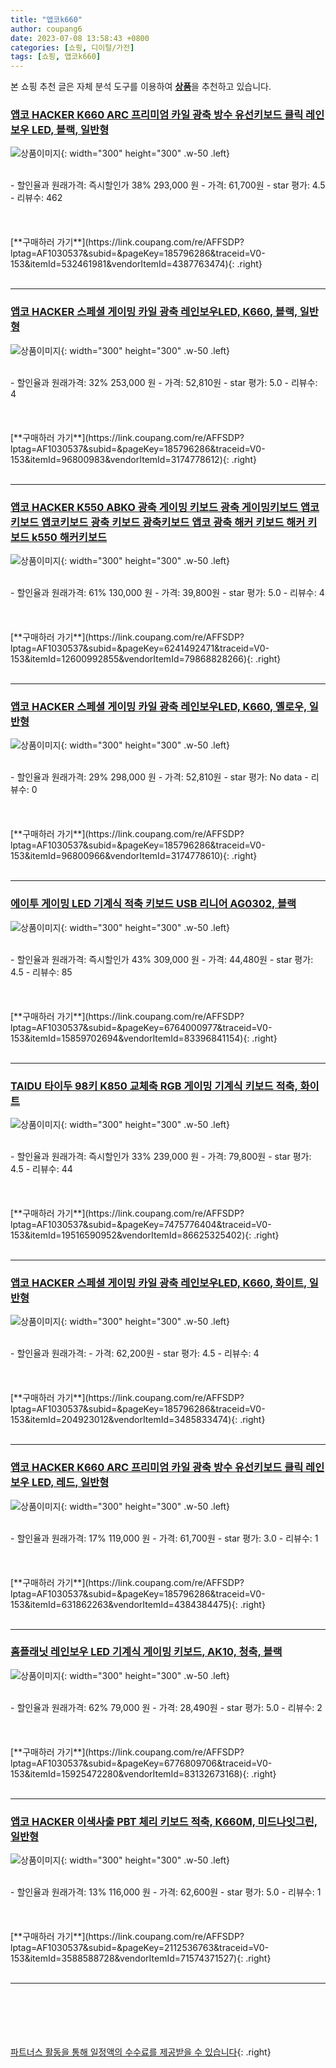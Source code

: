 ```yaml
---
title: "앱코k660"
author: coupang6
date: 2023-07-08 13:58:43 +0800
categories: [쇼핑, 디이털/가전]
tags: [쇼핑, 앱코k660]
---
```


본 쇼핑 추천 글은 자체 분석 도구를 이용하여 [**상품**](https://link.coupang.com/a/bao1ui)을 추천하고 있습니다.

### [앱코 HACKER K660 ARC 프리미엄 카일 광축 방수 유선키보드 클릭 레인보우 LED, 블랙, 일반형](https://link.coupang.com/re/AFFSDP?lptag=AF1030537&subid=&pageKey=185796286&traceid=V0-153&itemId=532461981&vendorItemId=4387763474)

![상품이미지](https://thumbnail7.coupangcdn.com/thumbnails/remote/230x230ex/image/retail/images/85864004075687-28a672df-4b4b-4d03-88cf-f1250fc8c865.jpg){: width="300" height="300" .w-50 .left}


<br>
- 할인율과 원래가격: 즉시할인가 38%  293,000   원
- 가격: 61,700원
- star 평가: 4.5
- 리뷰수: 462
<br>
<br>
<br>
<br>
[**구매하러 가기**](https://link.coupang.com/re/AFFSDP?lptag=AF1030537&subid=&pageKey=185796286&traceid=V0-153&itemId=532461981&vendorItemId=4387763474){: .right}
<br>
<br>

---

### [앱코 HACKER 스페셜 게이밍 카일 광축 레인보우LED, K660, 블랙, 일반형](https://link.coupang.com/re/AFFSDP?lptag=AF1030537&subid=&pageKey=185796286&traceid=V0-153&itemId=96800983&vendorItemId=3174778612)

![상품이미지](https://thumbnail9.coupangcdn.com/thumbnails/remote/230x230ex/image/retail/images/6772070692989773-4a027469-d524-46ba-961f-389aab71e70b.jpg){: width="300" height="300" .w-50 .left}


<br>
- 할인율과 원래가격: 32%  253,000   원
- 가격: 52,810원
- star 평가: 5.0
- 리뷰수: 4
<br>
<br>
<br>
<br>
[**구매하러 가기**](https://link.coupang.com/re/AFFSDP?lptag=AF1030537&subid=&pageKey=185796286&traceid=V0-153&itemId=96800983&vendorItemId=3174778612){: .right}
<br>
<br>

---

### [앱코 HACKER K550 ABKO 광축 게이밍 키보드 광축 게이밍키보드 앱코 키보드 앱코키보드 광축 키보드 광축키보드 앱코 광축 해커 키보드 해커 키보드 k550 해커키보드](https://link.coupang.com/re/AFFSDP?lptag=AF1030537&subid=&pageKey=6241492471&traceid=V0-153&itemId=12600992855&vendorItemId=79868828266)

![상품이미지](https://thumbnail10.coupangcdn.com/thumbnails/remote/230x230ex/image/vendor_inventory/f0ac/bf3d14a9b6edcc170f7e323ed4b169deb626e09791fae394b61a9e1fecb9.jpg){: width="300" height="300" .w-50 .left}


<br>
- 할인율과 원래가격: 61%  130,000   원
- 가격: 39,800원
- star 평가: 5.0
- 리뷰수: 4
<br>
<br>
<br>
<br>
[**구매하러 가기**](https://link.coupang.com/re/AFFSDP?lptag=AF1030537&subid=&pageKey=6241492471&traceid=V0-153&itemId=12600992855&vendorItemId=79868828266){: .right}
<br>
<br>

---

### [앱코 HACKER 스페셜 게이밍 카일 광축 레인보우LED, K660, 옐로우, 일반형](https://link.coupang.com/re/AFFSDP?lptag=AF1030537&subid=&pageKey=185796286&traceid=V0-153&itemId=96800966&vendorItemId=3174778610)

![상품이미지](https://thumbnail10.coupangcdn.com/thumbnails/remote/230x230ex/image/retail/images/5058089151610239-c08817c2-a60d-43a1-8f45-ade248650e9d.jpg){: width="300" height="300" .w-50 .left}


<br>
- 할인율과 원래가격: 29%  298,000   원
- 가격: 52,810원
- star 평가: No data
- 리뷰수: 0
<br>
<br>
<br>
<br>
[**구매하러 가기**](https://link.coupang.com/re/AFFSDP?lptag=AF1030537&subid=&pageKey=185796286&traceid=V0-153&itemId=96800966&vendorItemId=3174778610){: .right}
<br>
<br>

---

### [에이투 게이밍 LED 기계식 적축 키보드 USB 리니어 AG0302, 블랙](https://link.coupang.com/re/AFFSDP?lptag=AF1030537&subid=&pageKey=6764000977&traceid=V0-153&itemId=15859702694&vendorItemId=83396841154)

![상품이미지](https://thumbnail8.coupangcdn.com/thumbnails/remote/230x230ex/image/retail/images/8924512073033226-07f418ff-c542-4d15-b909-89a711ea73bc.jpg){: width="300" height="300" .w-50 .left}


<br>
- 할인율과 원래가격: 즉시할인가 43%  309,000   원
- 가격: 44,480원
- star 평가: 4.5
- 리뷰수: 85
<br>
<br>
<br>
<br>
[**구매하러 가기**](https://link.coupang.com/re/AFFSDP?lptag=AF1030537&subid=&pageKey=6764000977&traceid=V0-153&itemId=15859702694&vendorItemId=83396841154){: .right}
<br>
<br>

---

### [TAIDU 타이두 98키 K850 교체축 RGB 게이밍 기계식 키보드 적축, 화이트](https://link.coupang.com/re/AFFSDP?lptag=AF1030537&subid=&pageKey=7475776404&traceid=V0-153&itemId=19516590952&vendorItemId=86625325402)

![상품이미지](https://thumbnail10.coupangcdn.com/thumbnails/remote/230x230ex/image/vendor_inventory/18c4/8c39c55c11d961a154dc36e52c0078afa989588fc5d2718b16f283967a9c.jpg){: width="300" height="300" .w-50 .left}


<br>
- 할인율과 원래가격: 즉시할인가 33%  239,000   원
- 가격: 79,800원
- star 평가: 4.5
- 리뷰수: 44
<br>
<br>
<br>
<br>
[**구매하러 가기**](https://link.coupang.com/re/AFFSDP?lptag=AF1030537&subid=&pageKey=7475776404&traceid=V0-153&itemId=19516590952&vendorItemId=86625325402){: .right}
<br>
<br>

---

### [앱코 HACKER 스페셜 게이밍 카일 광축 레인보우LED, K660, 화이트, 일반형](https://link.coupang.com/re/AFFSDP?lptag=AF1030537&subid=&pageKey=185796286&traceid=V0-153&itemId=204923012&vendorItemId=3485833474)

![상품이미지](https://thumbnail6.coupangcdn.com/thumbnails/remote/230x230ex/image/retail/images/6130685629444313-a5f21454-71ed-403b-afee-36a95725f2ef.jpg){: width="300" height="300" .w-50 .left}


<br>
- 할인율과 원래가격: 
- 가격: 62,200원
- star 평가: 4.5
- 리뷰수: 4
<br>
<br>
<br>
<br>
[**구매하러 가기**](https://link.coupang.com/re/AFFSDP?lptag=AF1030537&subid=&pageKey=185796286&traceid=V0-153&itemId=204923012&vendorItemId=3485833474){: .right}
<br>
<br>

---

### [앱코 HACKER K660 ARC 프리미엄 카일 광축 방수 유선키보드 클릭 레인보우 LED, 레드, 일반형](https://link.coupang.com/re/AFFSDP?lptag=AF1030537&subid=&pageKey=185796286&traceid=V0-153&itemId=631862263&vendorItemId=4384384475)

![상품이미지](https://thumbnail7.coupangcdn.com/thumbnails/remote/230x230ex/image/retail/images/2019/02/14/10/2/7d81c475-b946-44ab-bdc6-e855d18b4271.jpg){: width="300" height="300" .w-50 .left}


<br>
- 할인율과 원래가격: 17%  119,000   원
- 가격: 61,700원
- star 평가: 3.0
- 리뷰수: 1
<br>
<br>
<br>
<br>
[**구매하러 가기**](https://link.coupang.com/re/AFFSDP?lptag=AF1030537&subid=&pageKey=185796286&traceid=V0-153&itemId=631862263&vendorItemId=4384384475){: .right}
<br>
<br>

---

### [홈플래닛 레인보우 LED 기계식 게이밍 키보드, AK10, 청축, 블랙](https://link.coupang.com/re/AFFSDP?lptag=AF1030537&subid=&pageKey=6776809706&traceid=V0-153&itemId=15925472280&vendorItemId=83132673168)

![상품이미지](https://thumbnail9.coupangcdn.com/thumbnails/remote/230x230ex/image/retail/images/1292588017634027-51e69cb2-5bf2-44bb-8e51-616a0221e0d2.png){: width="300" height="300" .w-50 .left}


<br>
- 할인율과 원래가격: 62%  79,000   원
- 가격: 28,490원
- star 평가: 5.0
- 리뷰수: 2
<br>
<br>
<br>
<br>
[**구매하러 가기**](https://link.coupang.com/re/AFFSDP?lptag=AF1030537&subid=&pageKey=6776809706&traceid=V0-153&itemId=15925472280&vendorItemId=83132673168){: .right}
<br>
<br>

---

### [앱코 HACKER 이색사출 PBT 체리 키보드 적축, K660M, 미드나잇그린, 일반형](https://link.coupang.com/re/AFFSDP?lptag=AF1030537&subid=&pageKey=2112536763&traceid=V0-153&itemId=3588588728&vendorItemId=71574371527)

![상품이미지](https://thumbnail8.coupangcdn.com/thumbnails/remote/230x230ex/image/retail/images/2020/09/13/10/8/b87e6b05-35b2-4b18-84e2-27c1a5f10254.jpg){: width="300" height="300" .w-50 .left}


<br>
- 할인율과 원래가격: 13%  116,000   원
- 가격: 62,600원
- star 평가: 5.0
- 리뷰수: 1
<br>
<br>
<br>
<br>
[**구매하러 가기**](https://link.coupang.com/re/AFFSDP?lptag=AF1030537&subid=&pageKey=2112536763&traceid=V0-153&itemId=3588588728&vendorItemId=71574371527){: .right}
<br>
<br>

---
<br><br><br><br><br> [파트너스 활동을 통해 일정액의 수수료를 제공받을 수 있습니다](https://link.coupang.com/a/bao1ui){: .right}